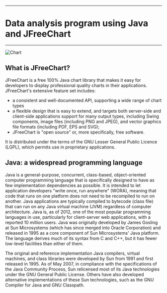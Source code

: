 **********************************************
# Data analysis program using Java and JFreeChart
******************************************
![Chart](http://www.webappers.com/img/2007/10/jfreechart.png "Example of 3D chart")
## What is JFreeChart?

JFreeChart is a free 100% Java chart library that makes it easy for developers to display professional quality charts in their applications. JFreeChart's extensive feature set includes:

* a consistent and well-documented API, supporting a wide range of chart types
* a flexible design that is easy to extend, and targets both server-side and client-side applications
support for many output types, including Swing components, image files (including PNG and JPEG), and vector graphics file formats (including PDF, EPS and SVG);
* JFreeChart is "open source" or, more specifically, free software. 

It is distributed under the terms of the GNU Lesser General Public Licence (LGPL), which permits use in proprietary applications.

## Java: a widespread programming language

Java is a general-purpose, concurrent, class-based, object-oriented computer programming language that is specifically designed to have as few implementation dependencies as possible. It is intended to let application developers "write once, run anywhere" (WORA), meaning that code that runs on one platform does not need to be recompiled to run on another. Java applications are typically compiled to bytecode (class file) that can run on any Java virtual machine (JVM) regardless of computer architecture. Java is, as of 2012, one of the most popular programming languages in use, particularly for client-server web applications, with a reported 10 million users. Java was originally developed by James Gosling at Sun Microsystems (which has since merged into Oracle Corporation) and released in 1995 as a core component of Sun Microsystems' Java platform. The language derives much of its syntax from C and C++, but it has fewer low-level facilities than either of them.

The original and reference implementation Java compilers, virtual machines, and class libraries were developed by Sun from 1991 and first released in 1995. As of May 2007, in compliance with the specifications of the Java Community Process, Sun relicensed most of its Java technologies under the GNU General Public License. Others have also developed alternative implementations of these Sun technologies, such as the GNU Compiler for Java and GNU Classpath.
